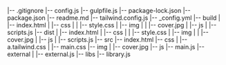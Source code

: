 |-- .gitignore
|-- config.js
|-- gulpfile.js
|-- package-lock.json
|-- package.json
|-- readme.md
|-- tailwind.config.js
|-- \_config.yml
|-- build
| |-- index.html
| |-- css
| | |-- style.css
| |-- img
| | |-- cover.jpg
| |-- js
| |-- scripts.js
|-- dist
| |-- index.html
| |-- css
| | |-- style.css
| |-- img
| | |-- cover.jpg
| |-- js
| |-- scripts.js
|-- src
|-- index.html
|-- css
| |-- a.tailwind.css
| |-- main.css
|-- img
| |-- cover.jpg
|-- js
|-- main.js
|-- external
| |-- external.js
|-- libs
|-- library.js

